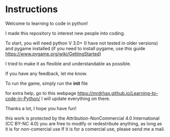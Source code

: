 # Instructions

Welcome to learning to code in python!

I made this repository to interest new people into coding.

To start, you will need python V 3.0+ (I have not tested in older versions) and pygame installed
(if you need to install pygame, use this guide https://www.pygame.org/wiki/GettingStarted)

I tried to make it as flexible and understandable as possible.

If you have any feedback, let me know.

To run the game, simply run the __init__ file

for extra help, go to this webpage https://mrdrhax.github.io/Learning-to-code-in-Python/ I will update everything on there. 

Thanks a lot, I hope you have fun!

this work is protected by the Attribution-NonCommercial 4.0 International (CC BY-NC 4.0)
you are free to modify or redestribute anything, as long as it is for non-comercial use
If it is for a comercial use, please send me a mail. 